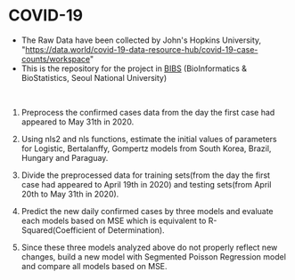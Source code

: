 # COVID-19

- The Raw Data have been collected by John's Hopkins University, "https://data.world/covid-19-data-resource-hub/covid-19-case-counts/workspace"
- This is the repository for the project in [BIBS](http://bibs.snu.ac.kr) (BioInformatics & BioStatistics, Seoul National University)

<br>

1) Preprocess the confirmed cases data from the day the first case had appeared to May 31th in 2020.

2) Using nls2 and nls functions, estimate the initial values of parameters for Logistic, Bertalanffy, Gompertz models from South Korea, Brazil, Hungary and Paraguay.

3) Divide the preprocessed data for training sets(from the day the first case had appeared to April 19th in 2020) and testing sets(from April 20th to May 31th in 2020).

4) Predict the new daily confirmed cases by three models and evaluate each models based on MSE which is equivalent to R-Squared(Coefficient of Determination).

5) Since these three models analyzed above do not properly reflect new changes, build a new model with Segmented Poisson Regression model and compare all models based on MSE.
